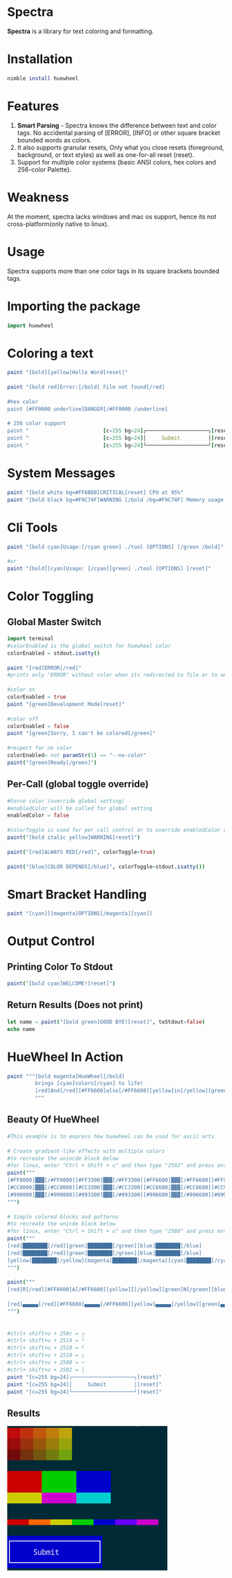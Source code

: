 # Spectra

**Spectra** is a library for text coloring and formatting.

# Installation
``` nim
nimble install huewheel
```

# Features
1. **Smart Parsing** - Spectra knows the difference between text and color tags. No accidental parsing of [ERROR], [INFO]  or other square bracket bounded words as colors.
2. It also supports granular resets, Only what you close resets (foreground, background, or text styles) as well as one-for-all reset (reset).
3. Support for multiple color systems {basic ANSI colors, hex colors and 256-color Palette}.

# Weakness
At the moment, spectra lacks windows and mac os support, hence its not cross-platform(only native to linux).

# Usage
Spectra supports more than one color tags in its square brackets bounded tags.

# Importing the package
``` nim
import huewheel
```

# Coloring a text
``` nim
paint "[bold][yellow]Hello Word[reset]"

paint "[bold red]Error:[/bold] File not found[/red]

#hex color
paint [#FF0000 underline]DANGER[/#FF0000 /underline]

# 256 color support
paint "                        [c=255 bg=24]┌────────────────────┐[reset]"
paint "                        [c=255 bg=24]│     Submit         │[reset]"
paint "                        [c=255 bg=24]└────────────────────┘[reset]"

```

# System Messages
``` nim
paint "[bold white bg=#FF6B6B]CRITICAL[reset] CPU at 95%"
paint "[bold black bg=#F9C74F]WARNING [/bold /bg=#F9C74F] Memory usage high[/black]"
```

# Cli Tools
``` nim
paint "[bold cyan]Usage:[/cyan green] ./tool [OPTIONS] [/green /bold]"

#or
paint "[bold][cyan]Usage: [/cyan][green] ./tool [OPTIONS] [reset]"
```

# Color Toggling
## Global Master Switch
``` nim
import terminal
#colorEnabled is the global switch for huewheel color
colorEnabled = stdout.isatty()

paint "[red]ERROR[/red]"
#prints only "ERROR" without color when its redirected to file or to another tool.

#color on
colorEnabled = true
paint "[green]Development Mode[reset]"

#color off
colorEnabled = false
paint "[green]Sorry, I can't be colored[/green]"

#respect for no color
colorEnabled= not paramStr(1) == "--no-color"
paint("[green]Ready[/green]")
```

## Per-Call (global toggle override)
``` nim
#Force color (override global setting)
#enabledColor will be called for global setting
enabledColor = false

#colorToggle is used for per call control or to override enabledColor control
paint("[bold italic yellow]WARNING[reset]")

paint("[red]ALWAYS RED[/red]", colorToggle=true)

paint("[blue]COLOR DEPENDS[/blue]", colorToggle=stdout.isatty())
```

# Smart Bracket Handling
``` nim
paint "[cyan][[magenta]OPTIONS[/magenta][cyan]]
```

# Output Control
## Printing Color To Stdout
``` nim
paint("[bold cyan]WELCOME![reset]")
```

## Return Results (Does not print)
``` nim
let name = paint("[bold green]GOOD BYE![reset]", toStdout=false)
echo name
```

# HueWheel In Action
``` nim
paint """[bold magenta]HueWheel[/bold]
         brings [cyan]colors[/cyan] to life!
         [red]And[/red][#FF6600]also[/#FF6600][yellow]in[/yellow][green]a[/green][blue]human[/blue][#6600FF]friendly[/#6600FF][magenta]way[/magenta]
         """
```

## Beauty Of HueWheel
``` nim
#This example is to express how huewheel can be used for ascii arts

# Create gradient-like effects with multiple colors
#to recreate the uniocde block below
#for linux, enter "Ctrl + Shift + u" and then type "2592" and press enter
paint("""
[#FF0000]▓▓▓[/#FF0000][#FF3300]▓▓▓[/#FF3300][#FF6600]▓▓▓[/#FF6600][#FF9900]▓▓▓[/#FF9900][#FFCC00]▓▓▓[/#FFCC00]
[#CC0000]▓▓▓[/#CC0000][#CC3300]▓▓▓[/#CC3300][#CC6600]▓▓▓[/#CC6600][#CC9900]▓▓▓[/#CC9900][#CCCC00]▓▓▓[/#CCCC00]
[#990000]▓▓▓[/#990000][#993300]▓▓▓[/#993300][#996600]▓▓▓[/#996600][#999900]▓▓▓[/#999900][#99CC00]▓▓▓[/#99CC00]
""")

# Simple colored blocks and patterns
#to recreate the unicde block below
#for linux, enter "Ctrl + Shift + u" and then type "2588" and press enter
paint("""
[red]████████[/red][green]████████[/green][blue]████████[/blue]
[red]████████[/red][green]████████[/green][blue]████████[/blue]
[yellow]████████[/yellow][magenta]████████[/magenta][cyan]████████[/cyan]
""")

paint("""
[red]R[/red][#FF6600]A[/#FF6600][yellow]I[/yellow][green]N[/green][blue]B[/blue][#6600FF]O[/#6600FF][magenta]W[/magenta]

[red]▄▄▄▄▄[/red][#FF6600]▄▄▄▄▄[/#FF6600][yellow]▄▄▄▄▄[/yellow][green]▄▄▄▄▄[/green][blue]▄▄▄▄▄[/blue][#6600FF]▄▄▄▄▄[/#6600FF][magenta]▄▄▄▄▄[/magenta]
""")


#ctrl+ shift+u + 250c = ┌
#ctrl+ shift+u + 2514 = └
#ctrl+ shift+u + 2518 = ┘
#ctrl+ shift+u + 2510 = ┐
#ctrl+ shift+u + 2500 = ─
#ctrl+ shift+u + 2502 = │
paint "[c=255 bg=24]┌────────────────────┐[reset]"
paint "[c=255 bg=24]│     Submit         │[reset]"
paint "[c=255 bg=24]└────────────────────┘[reset]"
```

## Results
![beauty](/example_result/beauty.png)


